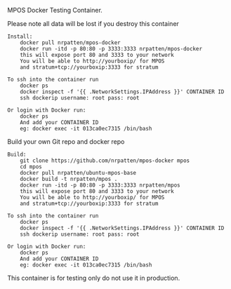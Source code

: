 MPOS Docker Testing Container.

Please note all data will be lost if you destroy this container

    Install:
        docker pull nrpatten/mpos-docker
        docker run -itd -p 80:80 -p 3333:3333 nrpatten/mpos-docker
        this will expose port 80 and 3333 to your network
        You will be able to http://yourboxip/ for MPOS 
        and stratum+tcp://yourboxip:3333 for stratum

    To ssh into the container run
        docker ps
        docker inspect -f '{{ .NetworkSettings.IPAddress }}' CONTAINER ID
        ssh dockerip username: root pass: root

    Or login with Docker run:
        docker ps
        And add your CONTAINER ID
        eg: docker exec -it 013ca0ec7315 /bin/bash


Build your own Git repo and docker repo

    Build:
        git clone https://github.com/nrpatten/mpos-docker mpos
        cd mpos
        docker pull nrpatten/ubuntu-mpos-base
        docker build -t nrpatten/mpos .
        docker run -itd -p 80:80 -p 3333:3333 nrpatten/mpos
        this will expose port 80 and 3333 to your network
        You will be able to http://yourboxip/ for MPOS
        and stratum+tcp://yourboxip:3333 for stratum

    To ssh into the container run
        docker ps
        docker inspect -f '{{ .NetworkSettings.IPAddress }}' CONTAINER ID
        ssh dockerip username: root pass: root

    Or login with Docker run:
        docker ps
        And add your CONTAINER ID
        eg: docker exec -it 013ca0ec7315 /bin/bash
        
This container is for testing only do not use it in production.
